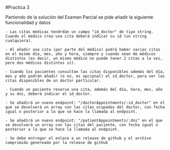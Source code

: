 #Practica 3

Partiendo de la solución del Examen Parcial se pide añadir la siguiente funcionalidad y datos

    - Las citas médicas tendrdán un campo "id_doctor" de tipo string. Cuando el médico crea una cita deberá indicar su id (un string cualquiera).

    - Al añadir una cita (por parte del médico) podrá haber varias citas en el mismo día, mes, año y hora, siempre y cuando sean de médicos distintos (es decir, un mismo médico no puede tener 2 citas a la vez, pero dos médicos distintos sí).

    - Cuando los pacientes consultan las citas disponibles además del día, mes y año podrán añadir (o no, es opcional) el id_doctor, para ver las citas disponibles de un doctor particular.

    - Cuando un paciente reserva una cita, además del día, hora, mes, año y su dni, deberá indicar el id_doctor.

    - Se añadirá un nuevo endpoint: "/doctorAppointments/:id_doctor" en el que se devolverá un array con las citas ocupadas del doctor, con fecha igual o posterior a la que se hace la llamada al endpoint.

    - Se añadirá un nuevo endpoint: "/patientAppointments/:dni" en el que se devolverá un array con las citas del paciente, con fecha igual o posterior a la que se hace la llamada al endpoint.

    - Se debe entregar el enlace a un release de github y el archivo comprimido genereado por la release de github